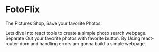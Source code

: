 # FotoFlix
The Pictures Shop, Save your favorite Photos.

Lets dive into react tools to create a simple photo search webpage.
Separate Out your favorite photos with favorite button.
By Using react-router-dom and handling errors am gonna build a simple webpage.

